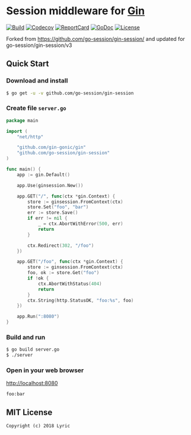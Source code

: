 # Session middleware for [Gin](https://github.com/gin-gonic/gin)

[![Build][Build-Status-Image]][Build-Status-Url] [![Codecov][codecov-image]][codecov-url] [![ReportCard][reportcard-image]][reportcard-url] [![GoDoc][godoc-image]][godoc-url] [![License][license-image]][license-url]

Forked from https://github.com/go-session/gin-session/ and updated for go-session/gin-session/v3

## Quick Start

### Download and install

```bash
$ go get -u -v github.com/go-session/gin-session
```

### Create file `server.go`

```go
package main

import (
	"net/http"

	"github.com/gin-gonic/gin"
	"github.com/go-session/gin-session"
)

func main() {
	app := gin.Default()

	app.Use(ginsession.New())

	app.GET("/", func(ctx *gin.Context) {
		store := ginsession.FromContext(ctx)
		store.Set("foo", "bar")
		err := store.Save()
		if err != nil {
			_ = ctx.AbortWithError(500, err)
			return
		}

		ctx.Redirect(302, "/foo")
	})

	app.GET("/foo", func(ctx *gin.Context) {
		store := ginsession.FromContext(ctx)
		foo, ok := store.Get("foo")
		if !ok {
			ctx.AbortWithStatus(404)
			return
		}
		ctx.String(http.StatusOK, "foo:%s", foo)
	})

	app.Run(":8080")
}
```

### Build and run

```bash
$ go build server.go
$ ./server
```

### Open in your web browser

<http://localhost:8080>

    foo:bar


## MIT License

    Copyright (c) 2018 Lyric

[Build-Status-Url]: https://travis-ci.org/go-session/gin-session
[Build-Status-Image]: https://travis-ci.org/go-session/gin-session.svg?branch=master
[codecov-url]: https://codecov.io/gh/go-session/gin-session
[codecov-image]: https://codecov.io/gh/go-session/gin-session/branch/master/graph/badge.svg
[reportcard-url]: https://goreportcard.com/report/github.com/go-session/gin-session
[reportcard-image]: https://goreportcard.com/badge/github.com/go-session/gin-session
[godoc-url]: https://godoc.org/github.com/go-session/gin-session
[godoc-image]: https://godoc.org/github.com/go-session/gin-session?status.svg
[license-url]: http://opensource.org/licenses/MIT
[license-image]: https://img.shields.io/npm/l/express.svg
